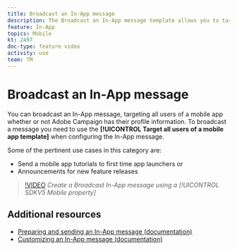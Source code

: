 ```yaml
---
title: Broadcast an In-App message 
description: The Broadcast an In-App message template allows you to target all users of your mobile app with Adobe Campaign Standard (ACS)
feature: In-App
topics: Mobile
kt: 2497
doc-type: feature video
activity: use
team: TM
---
```


# Broadcast an In-App message

You can broadcast an In-App message, targeting all users of a mobile app whether or not Adobe Campaign has their profile information. To broadcast a message you need to use the **[!UICONTROL Target all users of a mobile app template]** when configuring the In-App message.

Some of the pertinent use cases in this category are:

* Send a mobile app tutorials to first time app launchers or
* Announcements for new feature releases

>[!VIDEO](https://video.tv.adobe.com/v/26199?quality=12)
*Create a Broadcast In-App message using a [!UICONTROL SDKV5 Mobile property]*

## Additional resources

* [Preparing and sending an In-App message (documentation)](https://docs.adobe.com/content/help/en/campaign-standard/using/communication-channels/in-app-messaging/preparing-and-sending-an-in-app-message.html)
* [Customizing an In-App message (documentation)](https://docs.adobe.com/content/help/en/campaign-standard/using/communication-channels/in-app-messaging/customizing-an-in-app-message.html)
